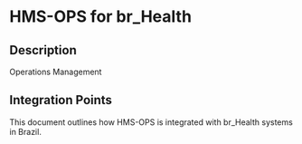# HMS-OPS for br_Health

## Description

Operations Management

## Integration Points

This document outlines how HMS-OPS is integrated with br_Health systems in Brazil.
